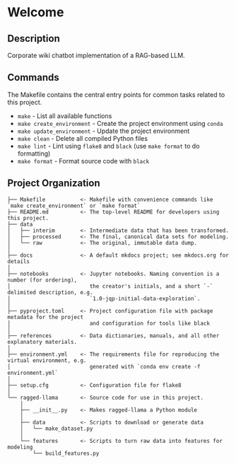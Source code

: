 # Welcome

## Description

Corporate wiki chatbot implementation of a RAG-based LLM.

## Commands

The Makefile contains the central entry points for common tasks related to this project.

* `make` - List all available functions
* `make create_environment` - Create the project environment using `conda`
* `make update_environment` - Update the project environment
* `make clean` - Delete all compiled Python files
* `make lint` - Lint using `flake8` and `black` (use `make format` to do formatting)
* `make format` - Format source code with `black`

## Project Organization

```text
├── Makefile           <- Makefile with convenience commands like `make create_environment` or `make format`
├── README.md          <- The top-level README for developers using this project.
├── data
│   ├── interim        <- Intermediate data that has been transformed.
│   ├── processed      <- The final, canonical data sets for modeling.
│   └── raw            <- The original, immutable data dump.
│
├── docs               <- A default mkdocs project; see mkdocs.org for details
│
├── notebooks          <- Jupyter notebooks. Naming convention is a number (for ordering),
│                         the creator's initials, and a short `-` delimited description, e.g.
│                         `1.0-jqp-initial-data-exploration`.
│
├── pyproject.toml     <- Project configuration file with package metadata for the project
│                         and configuration for tools like black
│
├── references         <- Data dictionaries, manuals, and all other explanatory materials.
│
├── environment.yml    <- The requirements file for reproducing the virtual environment, e.g.
│                         generated with `conda env create -f environment.yml`
│
├── setup.cfg          <- Configuration file for flake8
│
└── ragged-llama       <- Source code for use in this project.
    │
    ├── __init__.py    <- Makes ragged-llama a Python module
    │
    ├── data           <- Scripts to download or generate data
    │   └── make_dataset.py
    │
    └── features       <- Scripts to turn raw data into features for modeling
        └── build_features.py
```

    
